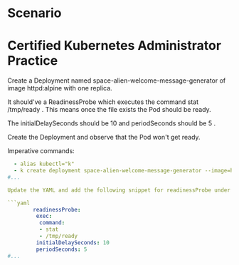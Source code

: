 # Scenario 
# Certified Kubernetes Administrator Practice 

Create a Deployment named space-alien-welcome-message-generator of image httpd:alpine with one replica.

It should've a ReadinessProbe which executes the command stat /tmp/ready . This means once the file exists the Pod should be ready.

The initialDelaySeconds should be 10 and periodSeconds should be 5 .

Create the Deployment and observe that the Pod won't get ready.

Imperative commands:

```yaml
  - alias kubectl="k"
  - k create deployment space-alien-welcome-message-generator --image=httpd:alpine --replicas=1 --dry-run=client -o YAML > deployment.yml
#...

Update the YAML and add the following snippet for readinessProbe under 'container spec' and not deployment spec

```yaml
        readinessProbe:
         exec:
          command:
          - stat 
          - /tmp/ready
         initialDelaySeconds: 10
         periodSeconds: 5
#...


